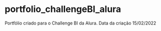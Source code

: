 # portfolio_challengeBI_alura
Portfólio criado para o Challenge BI da Alura. Data da criação 15/02/2022
